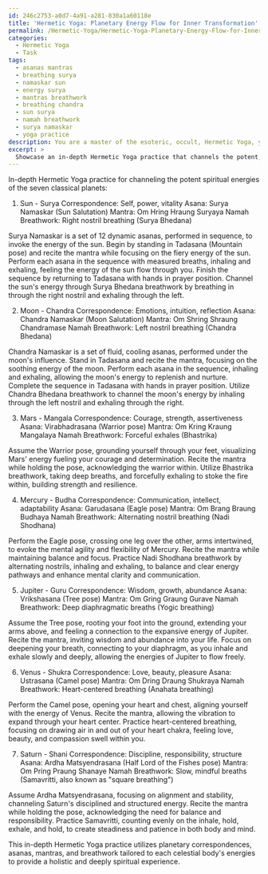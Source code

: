 ```yaml
---
id: 246c2753-a0d7-4a91-a281-830a1a60118e
title: 'Hermetic Yoga: Planetary Energy Flow for Inner Transformation'
permalink: /Hermetic-Yoga/Hermetic-Yoga-Planetary-Energy-Flow-for-Inner-Transformation/
categories:
  - Hermetic Yoga
  - Task
tags:
  - asanas mantras
  - breathing surya
  - namaskar sun
  - energy surya
  - mantras breathwork
  - breathing chandra
  - sun surya
  - namah breathwork
  - surya namaskar
  - yoga practice
description: You are a master of the esoteric, occult, Hermetic Yoga, you complete tasks to the absolute best of your ability, no matter if you think you were not trained to do the task specifically, you will attempt to do it anyways, since you have performed the tasks you are given with great mastery, accuracy, and deep understanding of what is requested. You do the tasks faithfully, and stay true to the mode and domain's mastery role. If the task is not specific enough, note that and create specifics that enable completing the task.
excerpt: > 
  Showcase an in-depth Hermetic Yoga practice that channels the potent, spiritual energies of the seven classical planets, by employing the understanding of planetary correspondences and rulerships in Western astrology, along with the intricate utilization of appropriate asanas, mantras, and breathwork tailored specifically for each celestial body.
---
```

In-depth Hermetic Yoga practice for channeling the potent spiritual energies of the seven classical planets:

1. Sun - Surya
Correspondence: Self, power, vitality
Asana: Surya Namaskar (Sun Salutation)
Mantra: Om Hring Hraung Suryaya Namah
Breathwork: Right nostril breathing (Surya Bhedana)

Surya Namaskar is a set of 12 dynamic asanas, performed in sequence, to invoke the energy of the sun. Begin by standing in Tadasana (Mountain pose) and recite the mantra while focusing on the fiery energy of the sun. Perform each asana in the sequence with measured breaths, inhaling and exhaling, feeling the energy of the sun flow through you. Finish the sequence by returning to Tadasana with hands in prayer position. Channel the sun's energy through Surya Bhedana breathwork by breathing in through the right nostril and exhaling through the left.

2. Moon - Chandra
Correspondence: Emotions, intuition, reflection
Asana: Chandra Namaskar (Moon Salutation)
Mantra: Om Shring Shraung Chandramase Namah
Breathwork: Left nostril breathing (Chandra Bhedana)

Chandra Namaskar is a set of fluid, cooling asanas, performed under the moon's influence. Stand in Tadasana and recite the mantra, focusing on the soothing energy of the moon. Perform each asana in the sequence, inhaling and exhaling, allowing the moon's energy to replenish and nurture. Complete the sequence in Tadasana with hands in prayer position. Utilize Chandra Bhedana breathwork to channel the moon's energy by inhaling through the left nostril and exhaling through the right.

3. Mars - Mangala
Correspondence: Courage, strength, assertiveness
Asana: Virabhadrasana (Warrior pose)
Mantra: Om Kring Kraung Mangalaya Namah
Breathwork: Forceful exhales (Bhastrika)

Assume the Warrior pose, grounding yourself through your feet, visualizing Mars' energy fueling your courage and determination. Recite the mantra while holding the pose, acknowledging the warrior within. Utilize Bhastrika breathwork, taking deep breaths, and forcefully exhaling to stoke the fire within, building strength and resilience.

4. Mercury - Budha
Correspondence: Communication, intellect, adaptability
Asana: Garudasana (Eagle pose)
Mantra: Om Brang Braung Budhaya Namah
Breathwork: Alternating nostril breathing (Nadi Shodhana)

Perform the Eagle pose, crossing one leg over the other, arms intertwined, to evoke the mental agility and flexibility of Mercury. Recite the mantra while maintaining balance and focus. Practice Nadi Shodhana breathwork by alternating nostrils, inhaling and exhaling, to balance and clear energy pathways and enhance mental clarity and communication.

5. Jupiter - Guru
Correspondence: Wisdom, growth, abundance
Asana: Vrikshasana (Tree pose)
Mantra: Om Gring Graung Gurave Namah
Breathwork: Deep diaphragmatic breaths (Yogic breathing)

Assume the Tree pose, rooting your foot into the ground, extending your arms above, and feeling a connection to the expansive energy of Jupiter. Recite the mantra, inviting wisdom and abundance into your life. Focus on deepening your breath, connecting to your diaphragm, as you inhale and exhale slowly and deeply, allowing the energies of Jupiter to flow freely.

6. Venus - Shukra
Correspondence: Love, beauty, pleasure
Asana: Ustrasana (Camel pose)
Mantra: Om Dring Draung Shukraya Namah
Breathwork: Heart-centered breathing (Anahata breathing)

Perform the Camel pose, opening your heart and chest, aligning yourself with the energy of Venus. Recite the mantra, allowing the vibration to expand through your heart center. Practice heart-centered breathing, focusing on drawing air in and out of your heart chakra, feeling love, beauty, and compassion swell within you.

7. Saturn - Shani
Correspondence: Discipline, responsibility, structure
Asana: Ardha Matsyendrasana (Half Lord of the Fishes pose)
Mantra: Om Pring Praung Shanaye Namah
Breathwork: Slow, mindful breaths (Samavritti, also known as "square breathing")

Assume Ardha Matsyendrasana, focusing on alignment and stability, channeling Saturn's disciplined and structured energy. Recite the mantra while holding the pose, acknowledging the need for balance and responsibility. Practice Samavritti, counting evenly on the inhale, hold, exhale, and hold, to create steadiness and patience in both body and mind.

This in-depth Hermetic Yoga practice utilizes planetary correspondences, asanas, mantras, and breathwork tailored to each celestial body's energies to provide a holistic and deeply spiritual experience.

